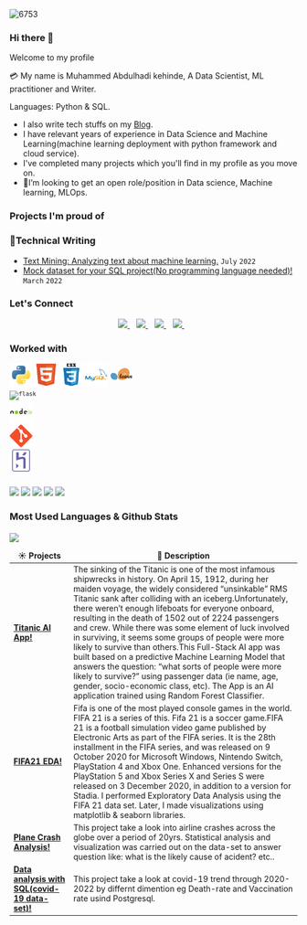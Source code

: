 
![6753](https://user-images.githubusercontent.com/90016992/181051453-07045d1b-da9a-43d7-b2fc-6d1131c30a85.jpg)




### Hi there 👋

Welcome to my profile


💳 My name is Muhammed Abdulhadi kehinde, A Data Scientist, ML practitioner and Writer.
    
Languages: Python & SQL.
 - I also write tech stuffs on my [Blog](https://medium.com/@kennytheanalyst).
 - I have relevant years of experience in Data Science and Machine Learning(machine learning deployment with python framework and cloud service).
 - I've completed many projects which you'll find in my profile as you move on.
 - 👯I’m looking to get an open role/position in Data science, Machine learning, MLOps.



### Projects I'm proud of

<table>
  <thead align="center">
    <tr border: none;>
      <td><b>☀️ Projects</b></td>
      <td><b>💬 Description</b></td>
    </tr>
  </thead>
  <tbody>
     <tr>
      <td><a href="https://github.com/kennytheanalystt/Titanic_app"><b>Titanic AI App!</b></a></td>
      <td>The sinking of the Titanic is one of the most infamous shipwrecks in history. On April 15, 1912, during her maiden voyage, the widely considered “unsinkable” RMS Titanic sank after colliding with an iceberg.Unfortunately, there weren’t enough lifeboats for everyone onboard, resulting in the death of 1502 out of 2224 passengers and crew. While there was some element of luck involved in surviving, it seems some groups of people were more likely to survive than others.This Full-Stack AI app was built based on a predictive Machine Learning Model that answers the question: “what sorts of people were more likely to survive?” using passenger data (ie name, age, gender, socio-economic class, etc). The App is an AI application trained using Random Forest Classifier.</td>
    </tr>
    <tr>
    <tr>
      <td><a href="https://github.com/kennytheanalystt/FIFA21-EDA"><b>FIFA21 EDA!</b></a></td>
      <td>Fifa is one of the most played console games in the world. FIFA 21 is a series of this. Fifa 21 is a soccer game.FIFA 21 is a football simulation video game published by Electronic Arts as part of the FIFA series. It is the 28th installment in the FIFA series, and was released on 9 October 2020 for Microsoft Windows, Nintendo Switch, PlayStation 4 and Xbox One. Enhanced versions for the PlayStation 5 and Xbox Series X and Series S were released on 3 December 2020, in addition to a version for Stadia. I performed Exploratory Data Analysis using the FIFA 21 data set. Later, I made visualizations using matplotlib & seaborn libraries.</td>
    </tr>
    <tr>
      <td><a href="https://github.com/kennytheanalystt/planeCrash-Analysis"><b>Plane Crash Analysis!</b></a></td>
      <td>This project take a look into airline crashes across the globe over a period of 20yrs. Statistical analysis and visualization was carried out on the data-set to answer question like: what is the likely cause of acident? etc..</td>
    </tr>
    <tr>
      <td><a href="https://github.com/kennytheanalystt/Covid-19-data-set"><b>Data analysis with SQL(covid-19 data-set)!</b></a></td>
      <td>This project take a look at covid-19 trend through 2020-2022 by differnt dimention eg Death-rate and Vaccination rate usind Postgresql.</td>
    </tr>
     
<!--
<tr>
      <td><a href="https://github.com/Gift-Ojeabulu/Barbershop"><b>Barber's Shop!</b></a></td>
      <td> The goal of the project was to make locating a barbing salon in the subject area (Orimerunmu, Ogun state) so easy and to reduce unnnecessary queuing/waiting time of customer's in the barbing salon by building a barber's website for the presumed barber called Oscar. I used Oscar because that is my middle name.</td>
    </tr>
    <tr>
      <td><a href="https://github.com/Gift-Ojeabulu/Twitter-SentimentAirline-Analysis"><b>Customer support sentiment app!</b></a></td>
      <td> Tweets Customer Sentiment Analysis determine the overall opinion on US Airlines. Companies and brands often utilize sentiment analysis to monitor brand reputation across social media platforms or across the web as a whole..</td>
    </tr>
  </tbody>
</table>
-->
 


### 📝Technical Writing
 * [Text Mining: Analyzing text about machine learning.](https://medium.com/@kennytheanalyst/text-mining-analyzing-text-about-machine-learning-c819eacef6a7) `July` `2022`
 * [Mock dataset for your SQL project(No programming language needed)!](https://medium.com/@kennytheanalyst/mock-dataset-for-your-sql-project-no-programming-language-needed-684ff51e7115) `March` `2022`
 

  ### Let's Connect

<p align='center'>
<a href="https://twitter.com/Kennytheanalys">
  <img src="https://img.shields.io/badge/twitter-%231DA1F2.svg?&style=for-the-badge&logo=twitter&logoColor=white" />
</a>&nbsp;&nbsp;
<a href="mailto:muhammedabdulhadi06@gmail.com">
  <img src="https://img.shields.io/badge/email-%23D14836.svg?&style=for-the-badge&logo=gmail&logoColor=white" />
</a>&nbsp;&nbsp;
  <a href="https://www.linkedin.com/in/muhammed-abdulhadi-kehinde-7340971a8/">
  <img src="https://img.shields.io/badge/linkedin-%230077B5.svg?&style=for-the-badge&logo=linkedin&logoColor=white" />
</a>&nbsp;&nbsp;
  <a href="https://medium.com/@kennytheanalyst">                                                                               
<img src="https://img.shields.io/badge/Medium-12100E?style=for-the-badge&logo=medium&logoColor=white" />
</a>&nbsp;&nbsp;
  
  


### Worked with 

<code><img height="40" src="https://raw.githubusercontent.com/devicons/devicon/master/icons/python/python-original.svg" title="python"></code>
<code><img height="40" src="https://raw.githubusercontent.com/devicons/devicon/master/icons/html5/html5-original.svg" title="html5"></code>
<code><img height="40" src="https://raw.githubusercontent.com/devicons/devicon/master/icons/css3/css3-original-wordmark.svg" title="css3"></code>
<code><img height="40" src="https://raw.githubusercontent.com/devicons/devicon/master/icons/mysql/mysql-original-wordmark.svg" title="mysql"></code>
<code><img height="40" src="https://raw.githubusercontent.com/github/explore/80688e429a7d4ef2fca1e82350fe8e3517d3494d/topics/scikit-learn/scikit-learn.png" title="sklearn">
<code><img height="40" src="https://www.vectorlogo.zone/logos/pocoo_flask/pocoo_flask-icon.svg" title="flask"></code>
<code><img height="40" src="https://raw.githubusercontent.com/devicons/devicon/master/icons/nodejs/nodejs-original-wordmark.svg" title="node.js"></code>
<code><img height="40" src="https://raw.githubusercontent.com/devicons/devicon/master/icons/git/git-original.svg" title="git"></code>
<code><img height="40" src="https://raw.githubusercontent.com/devicons/devicon/master/icons/heroku/heroku-original.svg" title="heroku"></code>
</code>

  <h3></h3>

[![](https://raw.githubusercontent.com/kennytheanalystt/kennytheanalystt/main/profile-summary-card-output/monokai/0-profile-details.svg)](https://github.com/vn7n24fzkq/github-profile-summary-cards)
[![](https://raw.githubusercontent.com/kennytheanalystt/kennytheanalystt/main/profile-summary-card-output/monokai/1-repos-per-language.svg)](https://github.com/vn7n24fzkq/github-profile-summary-cards) [![](https://raw.githubusercontent.com/kennytheanalystt/kennytheanalystt/main/profile-summary-card-output/monokai/2-most-commit-language.svg)](https://github.com/vn7n24fzkq/github-profile-summary-cards)
[![](https://raw.githubusercontent.com/kennytheanalystt/kennytheanalystt/main/profile-summary-card-output/monokai/3-stats.svg)](https://github.com/vn7n24fzkq/github-profile-summary-cards) [![](https://raw.githubusercontent.com/kennytheanalystt/kennytheanalystt/main/profile-summary-card-output/monokai/4-productive-time.svg)](https://github.com/vn7n24fzkq/github-profile-summary-cards)


###  Most Used Languages & Github Stats

<a href="https://github.com/kennytheanalystt/kennytheanalystt">
  <img align="center" src="https://github-readme-stats.vercel.app/api/top-langs/?username=Gift-Ojeabulu&hide=java,html&title_color=ffffff&text_color=c9cacc&icon_color=2bbc8a&bg_color=1d1f21" />
</a>
    
<!-- ![kennytheanalystt github stats](https://github-readme-stats.vercel.app/api?username=kennytheanalystt&show_icons=true&hide_border=true) -->


<!--
- 🔭 I’m currently working on ...
- 🌱 I’m currently learning ...
- 👯 I’m looking to collaborate on ...
- 🤔 I’m looking for help with ...
- 💬 Ask me about ...
- 📫 How to reach me: ...
- 😄 Pronouns: ...
- ⚡ Fun fact: ...
-->

